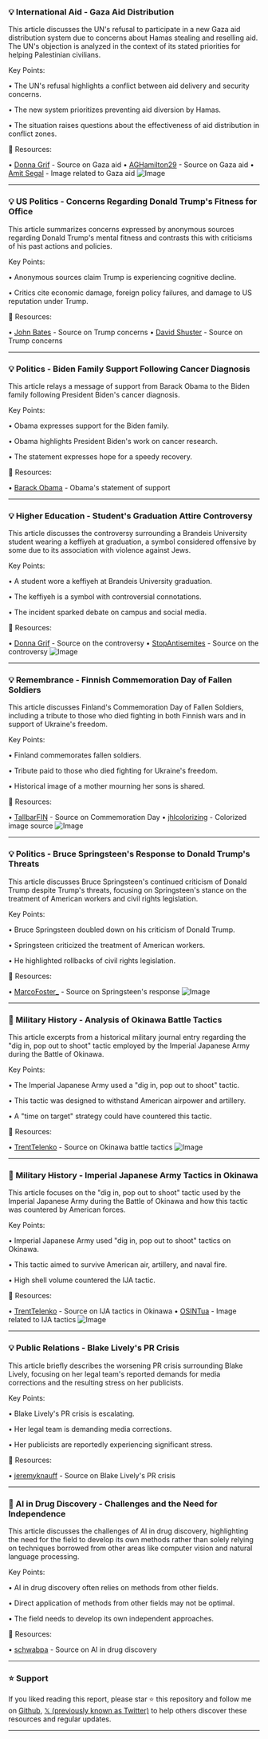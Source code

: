 ### 💡 International Aid - Gaza Aid Distribution

This article discusses the UN's refusal to participate in a new Gaza aid distribution system due to concerns about Hamas stealing and reselling aid.  The UN's objection is analyzed in the context of its stated priorities for helping Palestinian civilians.

Key Points:

• The UN's refusal highlights a conflict between aid delivery and security concerns.


•  The new system prioritizes preventing aid diversion by Hamas.


• The situation raises questions about the effectiveness of aid distribution in conflict zones.



🔗 Resources:

• [Donna Grif](https://x.com/Donna_Grif) -  Source on Gaza aid
• [AGHamilton29](https://x.com/AGHamilton29) - Source on Gaza aid
• [Amit Segal](https://x.com/AmitSegal/status/1924094361559535668/photo/1) - Image related to Gaza aid
![Image](https://pbs.twimg.com/media/GrPBnywXUAAVf4_?format=jpg&name=small)


---

### 💡 US Politics - Concerns Regarding Donald Trump's Fitness for Office

This article summarizes concerns expressed by anonymous sources regarding Donald Trump's mental fitness and contrasts this with criticisms of his past actions and policies.

Key Points:

• Anonymous sources claim Trump is experiencing cognitive decline.


•  Critics cite economic damage, foreign policy failures, and damage to US reputation under Trump.



🔗 Resources:

• [John Bates](https://x.com/johnbates) - Source on Trump concerns
• [David Shuster](https://x.com/DavidShuster/status/1923894651620147649) - Source on Trump concerns


---

### 💡 Politics - Biden Family Support Following Cancer Diagnosis

This article relays a message of support from Barack Obama to the Biden family following President Biden's cancer diagnosis.

Key Points:

•  Obama expresses support for the Biden family.


•  Obama highlights President Biden's work on cancer research.


• The statement expresses hope for a speedy recovery.


🔗 Resources:

• [Barack Obama](https://x.com/BarackObama/status/1924252774415351999) - Obama's statement of support


---

### 💡 Higher Education - Student's Graduation Attire Controversy

This article discusses the controversy surrounding a Brandeis University student wearing a keffiyeh at graduation, a symbol considered offensive by some due to its association with violence against Jews.

Key Points:

• A student wore a keffiyeh at Brandeis University graduation.


• The keffiyeh is a symbol with controversial connotations.


• The incident sparked debate on campus and social media.



🔗 Resources:

• [Donna Grif](https://x.com/Donna_Grif) - Source on the controversy
• [StopAntisemites](https://x.com/StopAntisemites/status/1924256848208679332) - Source on the controversy
![Image](https://pbs.twimg.com/amplify_video_thumb/1924256836967956480/img/gcV59lB9AubeNjoi.jpg)


---

### 💡 Remembrance - Finnish Commemoration Day of Fallen Soldiers

This article discusses Finland's Commemoration Day of Fallen Soldiers, including a tribute to those who died fighting in both Finnish wars and in support of Ukraine's freedom.

Key Points:

• Finland commemorates fallen soldiers.


•  Tribute paid to those who died fighting for Ukraine's freedom.


•  Historical image of a mother mourning her sons is shared.


🔗 Resources:

• [TallbarFIN](https://x.com/TallbarFIN/status/1924027606552240596) - Source on Commemoration Day
• [jhlcolorizing](https://x.com/jhlcolorizing) - Colorized image source
![Image](https://pbs.twimg.com/media/GrOEzQMXYAAXOzm?format=jpg&name=small)


---

### 💡 Politics - Bruce Springsteen's Response to Donald Trump's Threats

This article discusses Bruce Springsteen's continued criticism of Donald Trump despite Trump's threats, focusing on Springsteen's stance on the treatment of American workers and civil rights legislation.

Key Points:

• Bruce Springsteen doubled down on his criticism of Donald Trump.


•  Springsteen criticized the treatment of American workers.


•  He highlighted rollbacks of civil rights legislation.



🔗 Resources:

• [MarcoFoster_](https://x.com/MarcoFoster_/status/1924118387291996350) - Source on Springsteen's response
![Image](https://pbs.twimg.com/amplify_video_thumb/1924118227828842496/img/SdKk9mPhiLMN7_4g.jpg)


---

### 🤖 Military History - Analysis of Okinawa Battle Tactics

This article excerpts from a historical military journal entry regarding the "dig in, pop out to shoot" tactic employed by the Imperial Japanese Army during the Battle of Okinawa.


Key Points:

• The Imperial Japanese Army used a "dig in, pop out to shoot" tactic.


• This tactic was designed to withstand American airpower and artillery.


•  A "time on target" strategy could have countered this tactic.


🔗 Resources:

• [TrentTelenko](https://x.com/TrentTelenko/status/1924225837668442152) - Source on Okinawa battle tactics
![Image](https://pbs.twimg.com/media/GrPd2o2XcAAZk0e?format=jpg&name=small)


---

### 🤖 Military History - Imperial Japanese Army Tactics in Okinawa

This article focuses on the "dig in, pop out to shoot" tactic used by the Imperial Japanese Army during the Battle of Okinawa and how this tactic was countered by American forces.

Key Points:

• Imperial Japanese Army used "dig in, pop out to shoot" tactics on Okinawa.


• This tactic aimed to survive American air, artillery, and naval fire.


•  High shell volume countered the IJA tactic.



🔗 Resources:

• [TrentTelenko](https://x.com/TrentTelenko/status/1924225833964544182) - Source on IJA tactics in Okinawa
• [OSINTua](https://x.com/OSINTua/status/1924125411476226213/photo/1) - Image related to IJA tactics
![Image](https://pbs.twimg.com/media/GrPd2o2XcAAZk0e?format=jpg&name=small)


---

### 💡 Public Relations - Blake Lively's PR Crisis

This article briefly describes the worsening PR crisis surrounding Blake Lively, focusing on her legal team's reported demands for media corrections and the resulting stress on her publicists.

Key Points:

• Blake Lively's PR crisis is escalating.


• Her legal team is demanding media corrections.


• Her publicists are reportedly experiencing significant stress.



🔗 Resources:

• [jeremyknauff](https://x.com/jeremyknauff/status/1924226299020632077) - Source on Blake Lively's PR crisis


---

### 🤖 AI in Drug Discovery - Challenges and the Need for Independence

This article discusses the challenges of AI in drug discovery, highlighting the need for the field to develop its own methods rather than solely relying on techniques borrowed from other areas like computer vision and natural language processing.

Key Points:

• AI in drug discovery often relies on methods from other fields.


•  Direct application of methods from other fields may not be optimal.


• The field needs to develop its own independent approaches.


🔗 Resources:

• [schwabpa](https://x.com/schwabpa/status/1924131449952772401) - Source on AI in drug discovery


---

### ⭐️ Support

If you liked reading this report, please star ⭐️ this repository and follow me on [Github](https://github.com/Drix10), [𝕏 (previously known as Twitter)](https://x.com/DRIX_10_) to help others discover these resources and regular updates.

---